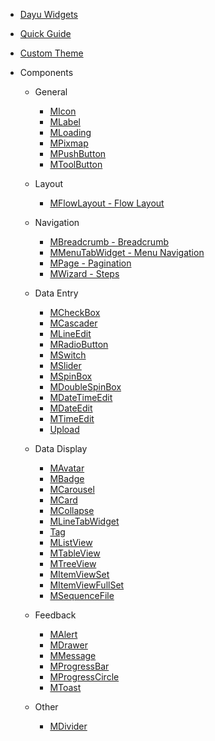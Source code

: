 * [Dayu Widgets](/en-us/README.md)
* [Quick Guide](/en-us/quick_guide.md)
* [Custom Theme](/en-us/theme.md)
* Components

    * General
        * [MIcon](/en-us/icon.md)
        * [MLabel](/en-us/label.md)
        * [MLoading](/en-us/loading.md)
        * [MPixmap](/en-us/pixmap.md)
        * [MPushButton](/en-us/push_button.md)
        * [MToolButton](/en-us/tool_button.md)

    * Layout
        * [MFlowLayout - Flow Layout](/en-us/flow_layou.md)

    * Navigation
        * [MBreadcrumb - Breadcrumb](/en-us/breadcrumb.md)
        * [MMenuTabWidget - Menu Navigation](/en-us/menu_tab_widget.md)
        * [MPage - Pagination](/en-us/page.md)
        * [MWizard - Steps](/en-us/wizard.md)

    * Data Entry
        * [MCheckBox](/en-us/check_box.md)
        * [MCascader](/en-us/cascader.md)
        * [MLineEdit](/en-us/line_edit.md)
        * [MRadioButton](/en-us/radio_button.md)
        * [MSwitch](/en-us/swtich.md)
        * [MSlider](/en-us/slider.md)
        * [MSpinBox](/en-us/spin_box.md)
        * [MDoubleSpinBox](/en-us/double_spin_box.md)
        * [MDateTimeEdit](/en-us/data_time_edit.md)
        * [MDateEdit](/en-us/date_edit.md)
        * [MTimeEdit](/en-us/time_edit.md)
        * [Upload](/en-us/browser.md)

    * Data Display
        * [MAvatar](/en-us/avatar.md)
        * [MBadge](/en-us/badge.md)
        * [MCarousel](/en-us/carousel.md)
        * [MCard](/en-us/card.md)
        * [MCollapse](/en-us/collapse.md)
        * [MLineTabWidget](/en-us/line_tab.md)
        * [Tag](/en-us/tag.md)
        * [MListView](/en-us/list_view.md)
        * [MTableView](/en-us/table_view.md)
        * [MTreeView](/en-us/tree_view.md)
        * [MItemViewSet](/en-us/item_view_set.md)
        * [MItemViewFullSet](/en-us/item_view_full_set.md)
        * [MSequenceFile](/en-us/sequence_file.md)

    * Feedback
        * [MAlert](/en-us/alert.md)
        * [MDrawer](/en-us/drawer.md)
        * [MMessage](/en-us/message.md)
        * [MProgressBar](/en-us/progress_bar.md)
        * [MProgressCircle](/en-us/progress_circle.md)
        * [MToast](/en-us/toast.md)

    * Other
        * [MDivider](/en-us/divider.md)
